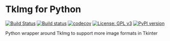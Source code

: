 # TkImg for Python
[![Build Status](https://travis-ci.com/RedFantom/python-tkimg.svg?branch=master)](https://travis-ci.org/RedFantom/python-tkimg)
[![Build status](https://ci.appveyor.com/api/projects/status/49k2xqvu7x52ul36?svg=true)](https://ci.appveyor.com/project/RedFantom/python-tkimg)
[![codecov](https://codecov.io/gh/RedFantom/python-tkimg/branch/master/graph/badge.svg)](https://codecov.io/gh/RedFantom/python-tkimg)
[![License: GPL v3](https://img.shields.io/badge/License-GPL%20v3-blue.svg)](http://www.gnu.org/licenses/gpl-3.0)
[![PyPI version](https://badge.fury.io/py/tkimg.svg)](https://pypi.python.org/pypi/tkimg)

Python wrapper around TkImg to support more image formats in Tkinter
